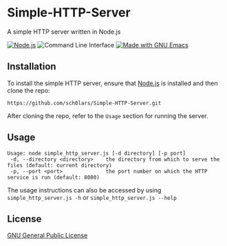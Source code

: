 # Simple-HTTP-Server
A simple HTTP server written in Node.js

[![Node.js](https://img.shields.io/badge/_-Node.js-025800?logo=Node.JS)](https://nodejs.org/)
![Command Line Interface](https://img.shields.io/badge/_-Command_Line_Interface-black?logo=Windows%20Terminal&logoColor=black&labelColor=708091)
[![Made with GNU Emacs](https://img.shields.io/badge/built_with-GNU_Emacs-aa69d1?logo=GNU%20Emacs&logoColor=aa69d1)](https://www.gnu.org/software/emacs/)

## Installation

To install the simple HTTP server, ensure that [Node.js](https://nodejs.org/) is installed and then clone the repo:

`https://github.com/sch0lars/Simple-HTTP-Server.git`

After cloning the repo, refer to the `Usage` section for running the server.

## Usage

```
Usage: node simple_http_server.js [-d directory] [-p port]
 -d, --directory <directory>    the directory from which to serve the files (default: current directory)
 -p, --port <port>              the port number on which the HTTP service is run (default: 8080)
```
 
 The usage instructions can also be accessed by using `simple_http_server.js -h` or `simple_http_server.js --help`
 
## License
 [GNU General Public License](https://www.gnu.org/licenses/gpl-3.0.en.html)
